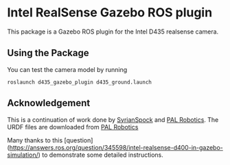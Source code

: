 # Intel RealSense Gazebo ROS plugin

This package is a Gazebo ROS plugin for the Intel D435 realsense camera.
 
## Using the Package
You can test the camera model by running
```
roslaunch d435_gazebo_plugin d435_ground.launch
```

## Acknowledgement

This is a continuation of work done by [SyrianSpock](https://github.com/SyrianSpock/realsense_gazebo_plugin) and [PAL Robotics](https://github.com/pal-robotics/realsense_gazebo_plugin). The URDF files are downloaded from [PAL Robotics](https://github.com/pal-robotics-forks/realsense/tree/melodic-devel/realsense2_description/urdf)

Many thanks to this [question] (https://answers.ros.org/question/345598/intel-realsense-d400-in-gazebo-simulation/) to demonstrate some detailed instructions.
